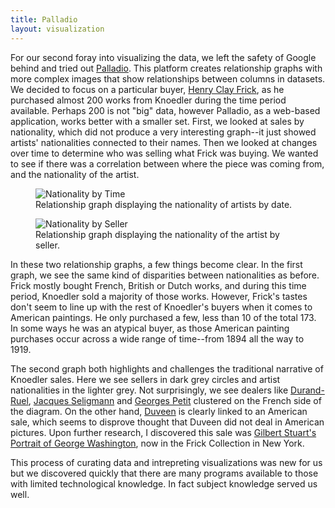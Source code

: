 ```yaml
---
title: Palladio
layout: visualization
---
```


For our second foray into visualizing the data, we left the safety of Google behind and tried out <a href="http://palladio.designhumanities.org/#/">Palladio</a>. This platform creates relationship graphs with more complex images that show relationships between columns in datasets. We decided to focus on a particular buyer, <a href="http://www.frick.org/collection/history/henry_clay_frick"> Henry Clay Frick</a>, as he purchased almost 200 works from Knoedler during the time period available. Perhaps 200 is not "big" data, however Palladio, as a web-based application, works better with a smaller set. First, we looked at sales by nationality, which did not produce a very interesting graph--it just showed artists' nationalities connected to their names. Then we looked at changes over time to determine who was selling what Frick was buying. We wanted to see if there was a correlation between where the piece was coming from, and the nationality of the artist.

<figure class="figure figure-center">
<img src="http://i.imgur.com/t7lx1Op.png" title="Nationality by Time">
<figcaption>Relationship graph displaying the nationality of artists by date.</figcaption>
</figure>

<figure class="figure figure-center">
<img src="http://i.imgur.com/MtJKgfZ.png" title="Nationality by Seller">
<figcaption>Relationship graph displaying the nationality of the artist by seller.</figcaption>
</figure>


In these two relationship graphs, a few things become clear. In the first graph, we see the same kind of disparities between nationalities as before. Frick mostly bought French, British or Dutch works, and during this time period, Knoedler sold a majority of those works. However, Frick's tastes don't seem to line up with the rest of Knoedler's buyers when it comes to American paintings. He only purchased a few, less than 10 of the total 173\. In some ways he was an atypical buyer, as those American painting purchases occur across a wide range of time--from 1894 all the way to 1919\.

The second graph both highlights and challenges the traditional narrative of Knoedler sales. Here we see sellers in dark grey circles and artist nationalities in the lighter grey. Not surprisingly, we see dealers like [Durand-Ruel](http://research.frick.org/directoryweb/browserecord.php?-action=browse&-recid=6155), [Jacques Seligmann](http://www.aaa.si.edu/collections/jacques-seligmann--co-records-9936) and [Georges Petit](http://data.bnf.fr/12163081/galeries_georges_petit_paris/) clustered on the French side of the diagram. On the other hand, [Duveen](http://primo.getty.edu/GRI:GETTY_ALMA21124730440001551) is clearly linked to an American sale, which seems to disprove thought that Duveen did not deal in American pictures. Upon further research, I discovered this sale was [Gilbert Stuart's Portrait of George Washington](http://collections.frick.org/view/objects/asitem/items$0040:261), now in the Frick Collection in New York.

This process of curating data and intrepreting visualizations was new for us but we discovered quickly that there are many programs available to those with limited technological knowledge. In fact subject knowledge served us well.
